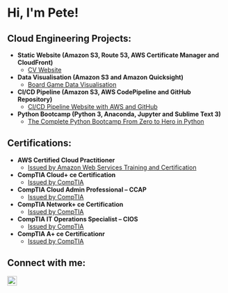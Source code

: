 <h1>Hi, I'm Pete!</h1>  

<h2>Cloud Engineering Projects:</h2>

- <b>Static Website (Amazon S3, Route 53, AWS Certificate Manager and CloudFront)</b>
  - [CV Website](https://github.com/pete7n/CV-Static-Website)
- <b>Data Visualisation (Amazon S3 and Amazon Quicksight)</b>
  - [Board Game Data Visualisation](https://github.com/pete7n/BGG-Data-Visualisation)
- <b>CI/CD Pipeline (Amazon S3, AWS CodePipeline and GitHub Repository)</b>
  - [CI/CD Pipeline Website with AWS and GitHub](https://github.com/pete7n/CI-CD-Pipeline-Website)
- <b>Python Bootcamp (Python 3, Anaconda, Jupyter and Sublime Text 3)</b>
  - [The Complete Python Bootcamp From Zero to Hero in Python]()

<h2>Certifications:</h2>

- <b>AWS Certified Cloud Practitioner</b>
  - [Issued by Amazon Web Services Training and Certification](https://www.credly.com/badges/ca91bf99-0009-43d7-a5f3-9f5df96f4d20/public_url)
- <b>CompTIA Cloud+ ce Certification</b>
  - [Issued by CompTIA](https://www.credly.com/badges/c5a007f1-a17b-487d-9ca4-79a2af0fca25/public_url)
- <b>CompTIA Cloud Admin Professional – CCAP</b>
  - [Issued by CompTIA](https://www.credly.com/badges/9320b0e6-92a5-4583-af78-23c5bbe475f1/public_url)
- <b>CompTIA Network+ ce Certification</b>
  - [Issued by CompTIA](https://www.credly.com/badges/a41d03eb-aa1d-46e1-8ae4-dfe20b7737cc/public_url)
- <b>CompTIA IT Operations Specialist – CIOS</b>
  - [Issued by CompTIA](https://www.credly.com/badges/81ae505a-02ca-4298-8388-8ead86892a01/public_url)
- <b>CompTIA A+ ce Certificationr</b>
  - [Issued by CompTIA](https://www.credly.com/badges/21e250df-631f-480d-80fc-c179dd851ad1/public_url)

<h2>Connect with me:</h2>

[<img align="left" alt="Pete Norman | LinkedIn" width="22px" src="https://cdn.jsdelivr.net/npm/simple-icons@v3/icons/linkedin.svg" />][linkedin]

[linkedin]: https://linkedin.com/in/petenorman-cloud
